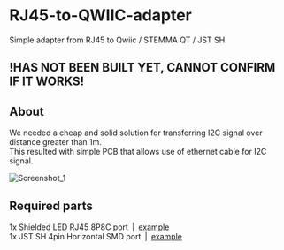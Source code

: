 # RJ45-to-QWIIC-adapter
Simple adapter from RJ45 to Qwiic / STEMMA QT / JST SH.

## !HAS NOT BEEN BUILT YET, CANNOT CONFIRM IF IT WORKS!

## About
We needed a cheap and solid solution for transferring I2C signal over distance greater than 1m.<br>
This resulted with simple PCB that allows use of ethernet cable for I2C signal.

![Screenshot_1](https://github.com/user-attachments/assets/e61331c2-b94a-424e-ae87-2c020b7e8e02)

## Required parts
1x Shielded LED RJ45 8P8C port&ensp;|&ensp;[example](https://botland.com.pl/zlacza-sieciowe-rj/1547-gniazdo-sieciowe-8p8c-rj45-ekranowane-z-diodami-led-5szt-5904422356040.html?cd=18298825651&ad=&kd=&gad_source=1&gclid=EAIaIQobChMItKmbo6fciwMV0mRBAh0vzCiHEAQYASABEgLMm_D_BwE)<br>
1x JST SH 4pin Horizontal SMD port&ensp;|&ensp;[example](https://botland.com.pl/przewody-polaczeniowe-qwiic/10106-qwiic-zlacze-jst-smd-4-pin-sparkfun-prt-14417-5904422314965.html)
